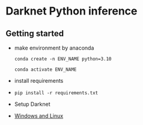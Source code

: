 # Darknet Python inference
## Getting started
- make environment by anaconda

    `conda create -n ENV_NAME python=3.10`

    `conda activate ENV_NAME`

- install requirements

- `pip install -r requirements.txt`

- Setup Darknet

- [Windows and Linux](https://techzizou.com/yolo-installation-on-windows-and-linux/)
